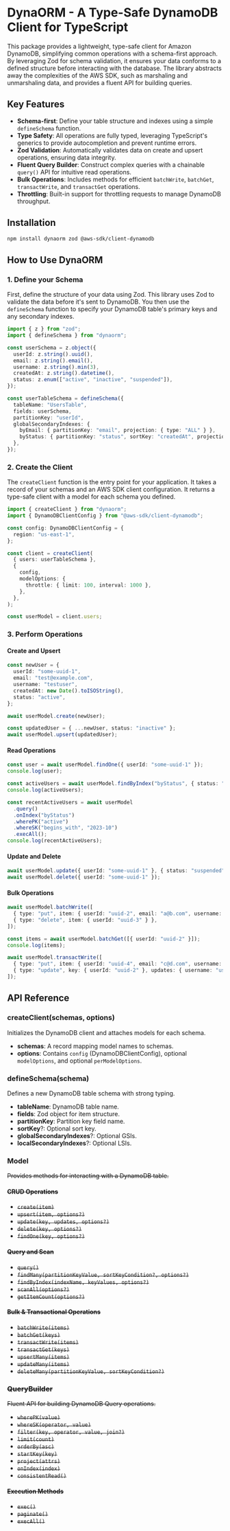 # DynaORM - A Type-Safe DynamoDB Client for TypeScript

This package provides a lightweight, type-safe client for Amazon DynamoDB, simplifying common operations with a schema-first approach. By leveraging Zod for schema validation, it ensures your data conforms to a defined structure before interacting with the database. The library abstracts away the complexities of the AWS SDK, such as marshaling and unmarshaling data, and provides a fluent API for building queries.

## Key Features

* **Schema-first**: Define your table structure and indexes using a simple `defineSchema` function.
* **Type Safety**: All operations are fully typed, leveraging TypeScript's generics to provide autocompletion and prevent runtime errors.
* **Zod Validation**: Automatically validates data on create and upsert operations, ensuring data integrity.
* **Fluent Query Builder**: Construct complex queries with a chainable `query()` API for intuitive read operations.
* **Bulk Operations**: Includes methods for efficient `batchWrite`, `batchGet`, `transactWrite`, and `transactGet` operations.
* **Throttling**: Built-in support for throttling requests to manage DynamoDB throughput.

## Installation

```bash
npm install dynaorm zod @aws-sdk/client-dynamodb
```

## How to Use DynaORM

### 1. Define your Schema

First, define the structure of your data using Zod. This library uses Zod to validate the data before it's sent to DynamoDB. You then use the `defineSchema` function to specify your DynamoDB table's primary keys and any secondary indexes.

```typescript
import { z } from "zod";
import { defineSchema } from "dynaorm";

const userSchema = z.object({
  userId: z.string().uuid(),
  email: z.string().email(),
  username: z.string().min(3),
  createdAt: z.string().datetime(),
  status: z.enum(["active", "inactive", "suspended"]),
});

const userTableSchema = defineSchema({
  tableName: "UsersTable",
  fields: userSchema,
  partitionKey: "userId",
  globalSecondaryIndexes: {
    byEmail: { partitionKey: "email", projection: { type: "ALL" } },
    byStatus: { partitionKey: "status", sortKey: "createdAt", projection: { type: "KEYS_ONLY" } },
  },
});
```

### 2. Create the Client

The `createClient` function is the entry point for your application. It takes a record of your schemas and an AWS SDK client configuration. It returns a type-safe client with a model for each schema you defined.

```typescript
import { createClient } from "dynaorm";
import { DynamoDBClientConfig } from "@aws-sdk/client-dynamodb";

const config: DynamoDBClientConfig = {
  region: "us-east-1",
};

const client = createClient(
  { users: userTableSchema },
  {
    config,
    modelOptions: {
      throttle: { limit: 100, interval: 1000 },
    },
  },
);

const userModel = client.users;
```

### 3. Perform Operations

#### Create and Upsert

```typescript
const newUser = {
  userId: "some-uuid-1",
  email: "test@example.com",
  username: "testuser",
  createdAt: new Date().toISOString(),
  status: "active",
};

await userModel.create(newUser);

const updatedUser = { ...newUser, status: "inactive" };
await userModel.upsert(updatedUser);
```

#### Read Operations

```typescript
const user = await userModel.findOne({ userId: "some-uuid-1" });
console.log(user);

const activeUsers = await userModel.findByIndex("byStatus", { status: "active" }, { limit: 10 });
console.log(activeUsers);

const recentActiveUsers = await userModel
  .query()
  .onIndex("byStatus")
  .wherePK("active")
  .whereSK("begins_with", "2023-10")
  .execAll();
console.log(recentActiveUsers);
```

#### Update and Delete

```typescript
await userModel.update({ userId: "some-uuid-1" }, { status: "suspended" });
await userModel.delete({ userId: "some-uuid-1" });
```

#### Bulk Operations

```typescript
await userModel.batchWrite([
  { type: "put", item: { userId: "uuid-2", email: "a@b.com", username: "userA", createdAt: new Date().toISOString(), status: "active" } },
  { type: "delete", item: { userId: "uuid-3" } },
]);

const items = await userModel.batchGet([{ userId: "uuid-2" }]);
console.log(items);

await userModel.transactWrite([
  { type: "put", item: { userId: "uuid-4", email: "c@d.com", username: "userC", createdAt: new Date().toISOString(), status: "active" } },
  { type: "update", key: { userId: "uuid-2" }, updates: { username: "userA-updated" } },
]);
```

## API Reference

### createClient(schemas, options)

Initializes the DynamoDB client and attaches models for each schema.

* **schemas**: A record mapping model names to schemas.
* **options**: Contains `config` (DynamoDBClientConfig), optional `modelOptions`, and optional `perModelOptions`.

### defineSchema(schema)

Defines a new DynamoDB table schema with strong typing.

* **tableName**: DynamoDB table name.
* **fields**: Zod object for item structure.
* **partitionKey**: Partition key field name.
* **sortKey**?: Optional sort key.
* **globalSecondaryIndexes**?: Optional GSIs.
* **localSecondaryIndexes**?: Optional LSIs.

### Model<S>

Provides methods for interacting with a DynamoDB table.

#### CRUD Operations

* `create(item)`
* `upsert(item, options?)`
* `update(key, updates, options?)`
* `delete(key, options?)`
* `findOne(key, options?)`

#### Query and Scan

* `query()`
* `findMany(partitionKeyValue, sortKeyCondition?, options?)`
* `findByIndex(indexName, keyValues, options?)`
* `scanAll(options?)`
* `getItemCount(options?)`

#### Bulk & Transactional Operations

* `batchWrite(items)`
* `batchGet(keys)`
* `transactWrite(items)`
* `transactGet(keys)`
* `upsertMany(items)`
* `updateMany(items)`
* `deleteMany(partitionKeyValue, sortKeyCondition?)`

### QueryBuilder<S>

Fluent API for building DynamoDB Query operations.

* `wherePK(value)`
* `whereSK(operator, value)`
* `filter(key, operator, value, join?)`
* `limit(count)`
* `orderBy(asc)`
* `startKey(key)`
* `project(attrs)`
* `onIndex(index)`
* `consistentRead()`

#### Execution Methods

* `exec()`
* `paginate()`
* `execAll()`
